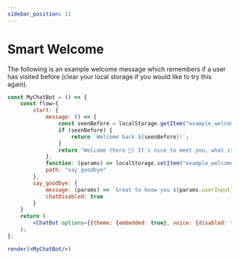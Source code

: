 ```yaml
---
sidebar_position: 11
---
```


# Smart Welcome

The following is an example welcome message which remembers if a user has visited before (clear your local storage if you would like to try this again).

```jsx live noInline title=MyChatBot.js
const MyChatBot = () => {
	const flow={
		start: {
			message: () => {
                const seenBefore = localStorage.getItem("example_welcome");
                if (seenBefore) {
                    return `Welcome back ${seenBefore}!`;
                }
                return "Welcome there 👋! It's nice to meet you, what is your name?";
            },
            function: (params) => localStorage.setItem("example_welcome", params.userInput),
			path: "say_goodbye"
		},
		say_goodbye: {
			message: (params) => `Great to know you ${params.userInput}, hope to see you again!`,
            chatDisabled: true
		}
	}
	return (
		<ChatBot options={{theme: {embedded: true}, voice: {disabled: false}, chatHistory: {storageKey: "example_smart_welcome"}}} flow={flow}/>
	);
};

render(<MyChatBot/>)
```